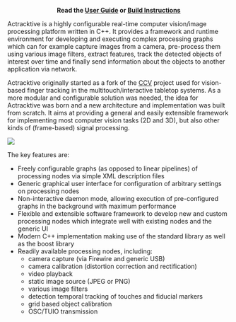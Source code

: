 <p align='center'><b>Read the <a href='UserGuide.md'>User Guide</a> or <a href='Building.md'>Build Instructions</a></b></p>

Actracktive is a highly configurable real-time computer vision/image processing
platform written in C++. It provides a framework and runtime environment for
developing and executing complex processing graphs which can for example capture
images from a camera, pre-process them using various image filters, extract
features, track the detected objects of interest over time and finally send
information about the objects to another application via network.

Actracktive originally started as a fork of the [CCV](http://ccv.nuigroup.com/)
project used for vision-based finger tracking in the multitouch/interactive
tabletop systems. As a more modular and configurable solution was needed, the
idea for Actracktive was born and a new architecture and implementation was
built from scratch. It aims at providing a general and easily extensible
framework for implementing most computer vision tasks (2D and 3D), but also
other kinds of (frame-based) signal processing.

<img src='http://actracktive.googlecode.com/svn/wiki/actracktive-r2-osx_medium.jpg' />

The key features are:

  * Freely configurable graphs (as opposed to linear pipelines) of processing nodes via simple XML description files
  * Generic graphical user interface for configuration of arbitrary settings on processing nodes
  * Non-interactive daemon mode, allowing execution of pre-configured graphs in the background with maximum performance
  * Flexible and extensible software framework to develop new and custom processing nodes which integrate well with existing nodes and the generic UI
  * Modern C++ implementation making use of the standard library as well as the boost library
  * Readily available processing nodes, including:
    * camera capture (via Firewire and generic USB)
    * camera calibration (distortion correction and rectification)
    * video playback
    * static image source (JPEG or PNG)
    * various image filters
    * detection temporal tracking of touches and fiducial markers
    * grid based object calibration
    * OSC/TUIO transmission